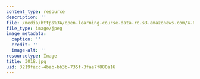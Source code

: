 ```yaml
---
content_type: resource
description: ''
file: /media/https%3A/open-learning-course-data-rc.s3.amazonaws.com/4-614-religious-architecture-and-islamic-cultures-fall-2002/3219facc4babbb3b735f3fae7f880a16_3018.jpg
file_type: image/jpeg
image_metadata:
  caption: ''
  credit: ''
  image-alt: ''
resourcetype: Image
title: 3018.jpg
uid: 3219facc-4bab-bb3b-735f-3fae7f880a16
---
```

